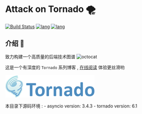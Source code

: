 # Attack on Tornado 🌪️

[![Build Status](https://travis-ci.com/attack-on-backend/tornado.svg?branch=master)](https://travis-ci.com/github/attack-on-backend/tornado) [![lang](https://img.shields.io/badge/lang-python-blue)](https://www.python.org/) [![lang](https://img.shields.io/badge/github-%E4%BB%93%E5%BA%93-%2342b983)](https://github.com/attack-on-backend/tornado)

## 介绍 🐙

致力构建一个高质量的后端技术图谱 ![octocat](https://github.githubassets.com/images/icons/emoji/octocat.png)

这是一个有深度的 `Tornado` 系列博客 , [在线阅读](https://attack-on-backend.github.io/tornado/) 体验更丝滑哟 

![tornado](./assert/tornado.png)

本目录下源码环境 : 
    - asyncio version: 3.4.3
    - tornado version: 6.1


